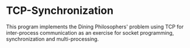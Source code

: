 # TCP-Synchronization

This program implements the Dining Philosophers' problem using TCP for inter-process communication
as an exercise for socket programming, synchronization and multi-processing.
